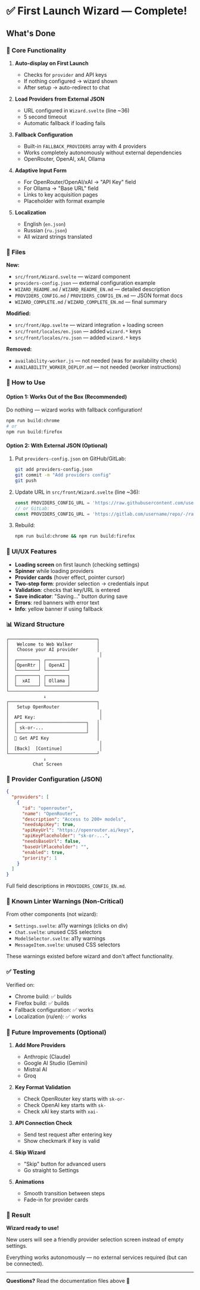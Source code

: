 # ✅ First Launch Wizard — Complete!

## What's Done

### 🎯 Core Functionality

1. **Auto-display on First Launch**  
   - Checks for `provider` and API keys
   - If nothing configured → wizard shown
   - After setup → auto-redirect to chat

2. **Load Providers from External JSON**  
   - URL configured in `Wizard.svelte` (line ~36)
   - 5 second timeout
   - Automatic fallback if loading fails

3. **Fallback Configuration**  
   - Built-in `FALLBACK_PROVIDERS` array with 4 providers
   - Works completely autonomously without external dependencies
   - OpenRouter, OpenAI, xAI, Ollama

4. **Adaptive Input Form**  
   - For OpenRouter/OpenAI/xAI → "API Key" field
   - For Ollama → "Base URL" field
   - Links to key acquisition pages
   - Placeholder with format example

5. **Localization**  
   - English (`en.json`)
   - Russian (`ru.json`)
   - All wizard strings translated

### 📁 Files

**New:**
- `src/front/Wizard.svelte` — wizard component
- `providers-config.json` — external configuration example
- `WIZARD_README.md` / `WIZARD_README_EN.md` — detailed description
- `PROVIDERS_CONFIG.md` / `PROVIDERS_CONFIG_EN.md` — JSON format docs
- `WIZARD_COMPLETE.md` / `WIZARD_COMPLETE_EN.md` — final summary

**Modified:**
- `src/front/App.svelte` — wizard integration + loading screen
- `src/front/locales/en.json` — added `wizard.*` keys
- `src/front/locales/ru.json` — added `wizard.*` keys

**Removed:**
- `availability-worker.js` — not needed (was for availability check)
- `AVAILABILITY_WORKER_DEPLOY.md` — not needed (worker instructions)

### 🚀 How to Use

#### Option 1: Works Out of the Box (Recommended)

Do nothing — wizard works with fallback configuration!

```bash
npm run build:chrome
# or
npm run build:firefox
```

#### Option 2: With External JSON (Optional)

1. Put `providers-config.json` on GitHub/GitLab:
   ```bash
   git add providers-config.json
   git commit -m "Add providers config"
   git push
   ```

2. Update URL in `src/front/Wizard.svelte` (line ~36):
   ```typescript
   const PROVIDERS_CONFIG_URL = 'https://raw.githubusercontent.com/username/repo/main/providers-config.json';
   // or GitLab:
   const PROVIDERS_CONFIG_URL = 'https://gitlab.com/username/repo/-/raw/main/providers-config.json';
   ```

3. Rebuild:
   ```bash
   npm run build:chrome && npm run build:firefox
   ```

### 🎨 UI/UX Features

- **Loading screen** on first launch (checking settings)
- **Spinner** while loading providers
- **Provider cards** (hover effect, pointer cursor)
- **Two-step form**: provider selection → credentials input
- **Validation**: checks that key/URL is entered
- **Save indicator**: "Saving..." button during save
- **Errors**: red banners with error text
- **Info**: yellow banner if using fallback

### 📊 Wizard Structure

```
┌─────────────────────────────────┐
│   Welcome to Web Walker         │
│   Choose your AI provider       │
│                                  │
│  ┌────────┐ ┌────────┐          │
│  │OpenRtr │ │ OpenAI │          │
│  └────────┘ └────────┘          │
│  ┌────────┐ ┌────────┐          │
│  │  xAI   │ │ Ollama │          │
│  └────────┘ └────────┘          │
└─────────────────────────────────┘
              ↓
┌─────────────────────────────────┐
│   Setup OpenRouter              │
│                                  │
│  API Key:                        │
│  ┌──────────────────────────┐   │
│  │ sk-or-...                │   │
│  └──────────────────────────┘   │
│  📝 Get API Key                  │
│                                  │
│  [Back]  [Continue]              │
└─────────────────────────────────┘
              ↓
          Chat Screen
```

### 🔧 Provider Configuration (JSON)

```json
{
  "providers": [
    {
      "id": "openrouter",
      "name": "OpenRouter",
      "description": "Access to 200+ models",
      "needsApiKey": true,
      "apiKeyUrl": "https://openrouter.ai/keys",
      "apiKeyPlaceholder": "sk-or-...",
      "needsBaseUrl": false,
      "baseUrlPlaceholder": "",
      "enabled": true,
      "priority": 1
    }
  ]
}
```

Full field descriptions in `PROVIDERS_CONFIG_EN.md`.

### 🐛 Known Linter Warnings (Non-Critical)

From other components (not wizard):
- `Settings.svelte`: a11y warnings (clicks on div)
- `Chat.svelte`: unused CSS selectors
- `ModelSelector.svelte`: a11y warnings
- `MessageItem.svelte`: unused CSS selectors

These warnings existed before wizard and don't affect functionality.

### ✅ Testing

Verified on:
- Chrome build: ✅ builds
- Firefox build: ✅ builds
- Fallback configuration: ✅ works
- Localization (ru/en): ✅ works

### 📝 Future Improvements (Optional)

1. **Add More Providers**  
   - Anthropic (Claude)
   - Google AI Studio (Gemini)
   - Mistral AI
   - Groq

2. **Key Format Validation**  
   - Check OpenRouter key starts with `sk-or-`
   - Check OpenAI key starts with `sk-`
   - Check xAI key starts with `xai-`

3. **API Connection Check**  
   - Send test request after entering key
   - Show checkmark if key is valid

4. **Skip Wizard**  
   - "Skip" button for advanced users
   - Go straight to Settings

5. **Animations**  
   - Smooth transition between steps
   - Fade-in for provider cards

### 🎉 Result

**Wizard ready to use!**

New users will see a friendly provider selection screen instead of empty settings.

Everything works autonomously — no external services required (but can be connected).

---

**Questions?** Read the documentation files above 🚀

